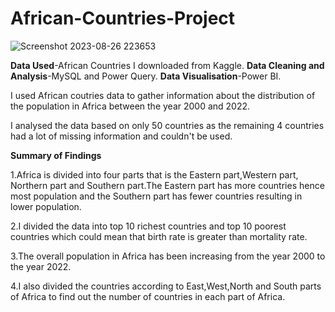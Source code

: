 # African-Countries-Project
![Screenshot 2023-08-26 223653](https://github.com/beccamofokeng/African-Countries-Project/assets/141571635/3f5dccb4-8d9e-4506-8b27-f13e074a24be)

**Data Used**-African Countries I downloaded from Kaggle.
**Data Cleaning and Analysis**-MySQL and Power Query.
**Data Visualisation**-Power BI.

I used African coutries data to gather information about the distribution of the population 
in Africa between the year 2000 and 2022.

I analysed the data based on only 50 countries as the remaining 4 countries had a lot of missing 
information and couldn't be used.

**Summary of Findings**


1.Africa is divided into four parts that is the Eastern part,Western part, Northern part 
and Southern part.The Eastern part has more countries hence most population and the 
Southern part has fewer countries resulting in lower population.

2.I divided the data into top 10 richest countries and top 10 poorest countries which could mean that 
birth rate is greater than mortality rate.

3.The overall population in Africa has been increasing from the year 2000 to the year
2022.

4.I also divided the countries according to East,West,North and South parts 
of Africa to find out the number of countries in each part of Africa.
